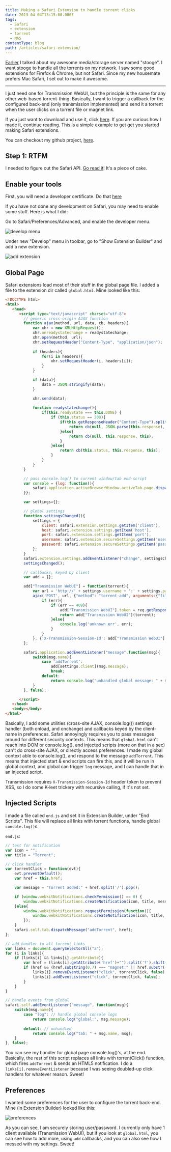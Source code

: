 ```yaml
---
title: Making a Safari Extension to handle torrent clicks
date: 2013-04-04T13:15:00.000Z
tags:
  - Safari
  - extension
  - torrent
  - NAS
contentType: blog
path: /articles/safari-extension/
---
```


[Earlier](/articles/nas/) I talked about my awesome media/storage server named "stooge".  I want stooge to handle all the torrents on my network. I saw some good extensions for Firefox & Chrome, but not Safari. Since my new housemate prefers Mac Safari, I set out to make it awesome.

---

I just need one for Transmission WebUI, but the principle is the same for any other web-based torrent-thing.  Basically, I want to trigger a callback for the configured back-end (only transmission implemented) and send it a torrent when the user clicks on a torrent file or magnet link.

If you just want to download and use it, click [here](/files/TorrentAdder.safariextz).  If you are curious how I made it, continue reading. This is a simple example to get get you started making Safari extensions.

You can checkout my github project, [here](https://github.com/konsumer/torrentadder).

## Step 1: RTFM

I needed to figure out the Safari API.  [Go read it](http://developer.apple.com/library/safari/#documentation/Tools/Conceptual/SafariExtensionGuide/Introduction/Introduction.html)!  It's a piece of cake.

## Enable your tools

First, you will need a developer certificate. Do that [here](https://developer.apple.com/support/mac/developer-certificates.html)

If you have not done any development on Safari, you may need to enable some stuff.  Here is what I did:

Go to Safari/Preferences/Advanced, and enable the developer menu.

![develop menu](/files/safari1.png)

Under new "Develop" menu in toolbar, go to "Show Extension Builder" and add a new extension.

![add extension](/files/safari2.png)


## Global Page

Safari extensions load most of their stuff in the global page file.  I added a file to the extension dir called `global.html`. Mine looked like this:

```html
<!DOCTYPE html>
<html>
   <head>
      <script type="text/javascript" charset="utf-8">
        // generic cross-origin AJAX function
        function ajax(method, url, data, cb, headers){
            var xhr = new XMLHttpRequest();
            xhr.onreadystatechange = readystatechange;
            xhr.open(method, url);
            xhr.setRequestHeader("Content-Type", "application/json");
            
            if (headers){
                for(i in headers){
                    xhr.setRequestHeader(i, headers[i]);
                }
            }

            if (data){
                data = JSON.stringify(data);
            }

            xhr.send(data);
            
            function readystatechange(){
                if(this.readyState === this.DONE) {
                    if (this.status == 200){
                        if(this.getResponseHeader("Content-Type").split(";")[0] === "application/json"){
                            return cb(null, JSON.parse(this.response), this);
                        }else{
                            return cb(null, this.response, this);
                        }
                    }else{
                        return cb(this.status, this.response, this);
                    }
                }
            }
        }

        // pass console.log() to current window/tab end-script
        var console = {log: function(){
            safari.application.activeBrowserWindow.activeTab.page.dispatchMessage("log", arguments);
        }};

        var settings={};

        // global settings
        function settingsChanged(){
            settings = {
                client: safari.extension.settings.getItem('client'),
                host: safari.extension.settings.getItem('host'),
                port: safari.extension.settings.getItem('port'),
                username: safari.extension.secureSettings.getItem('username'),
                password: safari.extension.secureSettings.getItem('password')
            };
        }
        safari.extension.settings.addEventListener("change", settingsChanged, false);
        settingsChanged();

        // callbacks, keyed by client
        var add = {};

        add["Transmission WebUI"] = function(torrent){
            var url = 'http://' + settings.username + ':' + settings.password + '@' + settings.host + ':' + settings.port + '/transmission/rpc';
            ajax('POST', url, {"method": "torrent-add", arguments:{"filename": torrent}}, function(err, res, req){
                if (err){
                    if (err == 409){
                        add["Transmission WebUI"].token = req.getResponseHeader('X-Transmission-Session-Id');
                        return add["Transmission WebUI"](torrent);
                    }else{
                        console.log('unknown err', err);
                    }
                }
            }, {'X-Transmission-Session-Id': add["Transmission WebUI"].token});
        };

        safari.application.addEventListener("message",function(msg){
            switch(msg.name){
                case 'addTorrent':
                    add[settings.client](msg.message);
                    break;
                default:
                    return console.log("unhandled global message: " + msg.name, msg);
            }
        }, false);

      </script>
   </head>
   <body></body>
</html>
```

Basically, I add some utilities (cross-site AJAX, console.log()) settings handler (both onload, and onchange) and callbacks keyed by the client-name in preferences. Safari annoyingly requires you to pass messages around for different security contexts.  This means that `global.html` can't reach into DOM or console.log(), and injected scripts (more on that in a sec) can't do cross-site AJAX, or directly access preferences. I made my global context able to console.log(), and respond to the message `addTorrent`.  This means that injected start & end scripts can fire this, and it will be run in global context, and global can trigger `log` message, and I can handle that in an injected script.

Transmission requires `X-Transmission-Session-Id` header token to prevent XSS, so I do some K-leet trickery with recursive calling, if it's not set.

## Injected Scripts

I made a file called `end.js` and set it in Extension Builder, under "End Scripts". This file will replace all links with torrent functions, handle global `console.log()`s

`end.js`:

```js
// text for notification
var icon = "";
var title = "Torrent";

// click handler
var torrentClick = function(evt){
    evt.preventDefault();
    var href = this.href;

    var message = "Torrent added:" + href.split('/').pop();

    if (window.webkitNotifications.checkPermission() == 0) {
        window.webkitNotifications.createNotification(icon, title, message).show();
    }else{
        window.webkitNotifications.requestPermission(function(){
            window.webkitNotifications.createNotification(icon, title, message).show();
        });
    }
    safari.self.tab.dispatchMessage("addTorrent", href);
};

// add handler to all torrent links
var links = document.querySelectorAll("a");
for (i in links){
    if (links[i] && links[i].getAttribute){
        var href = (links[i].getAttribute('href')+"").split('?').shift();
        if (href && (href.substring(0,7) === "magnet:" || href.substr(-8) === ".torrent")){
            links[i].removeEventListener("click", torrentClick, false);
            links[i].addEventListener("click", torrentClick, false);
        }
    }
}

// handle events from global
safari.self.addEventListener("message", function(msg){
    switch(msg.name){
        case "log": // handle global console logs
            return console.log("global:", msg.message);
        
        default: // unhandled
            return console.log("tab: " + msg.name, msg);
    }
}, false);
```

You can see my handler for global page console.log()'s, at the end. Basically, the rest of this script replaces all links with torrentClick() function, which fires `addTorrent` & sends an HTML5 notification. I do a `links[i].removeEventListener` because I was seeing doubled-up click handlers for whatever reason. Sweet!


## Preferences

I wanted some preferences for the user to configure the torrent back-end. Mine (in Extension Builder) looked like this:

![preferences](/files/safari3.png)

As you can see, I am securely storing user/password. I currently only have 1 client available (Transmission WebUI), but if you look at `global.html`, you can see how to add more, using `add` callbacks, and you can also see how I messed with my settings. Sweet!



